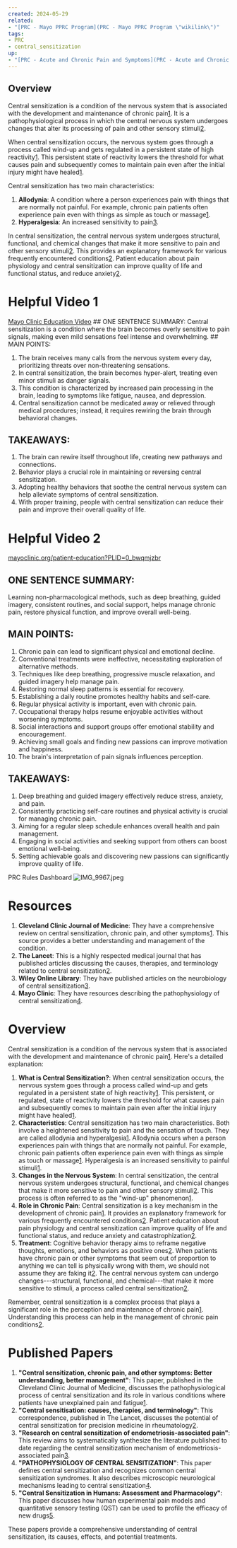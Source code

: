 ```yaml
---
created: 2024-05-29
related:
- "[PRC - Mayo PPRC Program](PRC - Mayo PPRC Program \"wikilink\")"
tags:
- PRC
- central_sensitization
up:
- "[PRC - Acute and Chronic Pain and Symptoms](PRC - Acute and Chronic Pain and Symptoms \"wikilink\")"
---
```


## Overview

Central sensitization is a condition of the nervous system that is associated with the development and maintenance of chronic pain[1](https://www.instituteforchronicpain.org/understanding-chronic-pain/what-is-chronic-pain/central-sensitization). It is a pathophysiological process in which the central nervous system undergoes changes that alter its processing of pain and other sensory stimuli[2](https://www.ccjm.org/content/90/4/245).

When central sensitization occurs, the nervous system goes through a process called wind-up and gets regulated in a persistent state of high reactivity[1](https://www.instituteforchronicpain.org/understanding-chronic-pain/what-is-chronic-pain/central-sensitization). This persistent state of reactivity lowers the threshold for what causes pain and subsequently comes to maintain pain even after the initial injury might have healed[1](https://www.instituteforchronicpain.org/understanding-chronic-pain/what-is-chronic-pain/central-sensitization).

Central sensitization has two main characteristics:

1.  **Allodynia**: A condition where a person experiences pain with things that are normally not painful. For example, chronic pain patients often experience pain even with things as simple as touch or massage[1](https://www.instituteforchronicpain.org/understanding-chronic-pain/what-is-chronic-pain/central-sensitization).
2.  **Hyperalgesia**: An increased sensitivity to pain[3](https://www.dorsalhealth.com/blog/central-sensitization-causes-treatment).

In central sensitization, the central nervous system undergoes structural, functional, and chemical changes that make it more sensitive to pain and other sensory stimuli[2](https://www.ccjm.org/content/90/4/245). This provides an explanatory framework for various frequently encountered conditions[2](https://www.ccjm.org/content/90/4/245). Patient education about pain physiology and central sensitization can improve quality of life and functional status, and reduce anxiety[2](https://www.ccjm.org/content/90/4/245).

# Helpful Video 1

[Mayo Clinic Education Video](https://www.mayoclinic.org/patient-education?PLID=0_bwqmjzbr)
\## ONE SENTENCE SUMMARY:
Central sensitization is a condition where the brain becomes overly sensitive to pain signals, making even mild sensations feel intense and overwhelming.
\## MAIN POINTS:

1.  The brain receives many calls from the nervous system every day, prioritizing threats over non-threatening sensations.
2.  In central sensitization, the brain becomes hyper-alert, treating even minor stimuli as danger signals.
3.  This condition is characterized by increased pain processing in the brain, leading to symptoms like fatigue, nausea, and depression.
4.  Central sensitization cannot be medicated away or relieved through medical procedures; instead, it requires rewiring the brain through behavioral changes.

## TAKEAWAYS:

1.  The brain can rewire itself throughout life, creating new pathways and connections.
2.  Behavior plays a crucial role in maintaining or reversing central sensitization.
3.  Adopting healthy behaviors that soothe the central nervous system can help alleviate symptoms of central sensitization.
4.  With proper training, people with central sensitization can reduce their pain and improve their overall quality of life.

# Helpful Video 2

[mayoclinic.org/patient-education?PLID=0_bwqmjzbr](https://www.mayoclinic.org/patient-education?PLID=0_bwqmjzbr)

## ONE SENTENCE SUMMARY:

Learning non-pharmacological methods, such as deep breathing, guided imagery, consistent routines, and social support, helps manage chronic pain, restore physical function, and improve overall well-being.

## MAIN POINTS:

1.  Chronic pain can lead to significant physical and emotional decline.
2.  Conventional treatments were ineffective, necessitating exploration of alternative methods.
3.  Techniques like deep breathing, progressive muscle relaxation, and guided imagery help manage pain.
4.  Restoring normal sleep patterns is essential for recovery.
5.  Establishing a daily routine promotes healthy habits and self-care.
6.  Regular physical activity is important, even with chronic pain.
7.  Occupational therapy helps resume enjoyable activities without worsening symptoms.
8.  Social interactions and support groups offer emotional stability and encouragement.
9.  Achieving small goals and finding new passions can improve motivation and happiness.
10. The brain's interpretation of pain signals influences perception.

## TAKEAWAYS:

1.  Deep breathing and guided imagery effectively reduce stress, anxiety, and pain.
2.  Consistently practicing self-care routines and physical activity is crucial for managing chronic pain.
3.  Aiming for a regular sleep schedule enhances overall health and pain management.
4.  Engaging in social activities and seeking support from others can boost emotional well-being.
5.  Setting achievable goals and discovering new passions can significantly improve quality of life.

PRC Rules Dashboard
![IMG_9967.jpeg](PRC%20-%20Central%20Sensitization-media/6d0e06d54c4d9c0c8659a04d99ef34f8fb3337f5.jpeg "wikilink")

# Resources

1.  **Cleveland Clinic Journal of Medicine**: They have a comprehensive review on central sensitization, chronic pain, and other symptoms[1](https://www.ccjm.org/content/90/4/245). This source provides a better understanding and management of the condition.
2.  **The Lancet**: This is a highly respected medical journal that has published articles discussing the causes, therapies, and terminology related to central sensitization[2](https://www.thelancet.com/pdfs/journals/lanrhe/PIIS2665-9913%2821%2900176-4.pdf).
3.  **Wiley Online Library**: They have published articles on the neurobiology of central sensitization[3](https://onlinelibrary.wiley.com/doi/pdfdirect/10.1111/jabr.12137?download=true).
4.  **Mayo Clinic**: They have resources describing the pathophysiology of central sensitization[4](https://ce.mayo.edu/sites/default/files/media/2022-07/Wed_0710_Aakre_Central%20sensitization%20pathophysiology.pdf).

# Overview

Central sensitization is a condition of the nervous system that is associated with the development and maintenance of chronic pain[1](https://www.instituteforchronicpain.org/understanding-chronic-pain/what-is-chronic-pain/central-sensitization). Here's a detailed explanation:

1.  **What is Central Sensitization?**: When central sensitization occurs, the nervous system goes through a process called wind-up and gets regulated in a persistent state of high reactivity[1](https://www.instituteforchronicpain.org/understanding-chronic-pain/what-is-chronic-pain/central-sensitization). This persistent, or regulated, state of reactivity lowers the threshold for what causes pain and subsequently comes to maintain pain even after the initial injury might have healed[1](https://www.instituteforchronicpain.org/understanding-chronic-pain/what-is-chronic-pain/central-sensitization).
2.  **Characteristics**: Central sensitization has two main characteristics. Both involve a heightened sensitivity to pain and the sensation of touch. They are called allodynia and hyperalgesia[1](https://www.instituteforchronicpain.org/understanding-chronic-pain/what-is-chronic-pain/central-sensitization). Allodynia occurs when a person experiences pain with things that are normally not painful. For example, chronic pain patients often experience pain even with things as simple as touch or massage[1](https://www.instituteforchronicpain.org/understanding-chronic-pain/what-is-chronic-pain/central-sensitization). Hyperalgesia is an increased sensitivity to painful stimuli[1](https://www.instituteforchronicpain.org/understanding-chronic-pain/what-is-chronic-pain/central-sensitization).
3.  **Changes in the Nervous System**: In central sensitization, the central nervous system undergoes structural, functional, and chemical changes that make it more sensitive to pain and other sensory stimuli[2](https://www.ccjm.org/content/90/4/245). This process is often referred to as the "wind-up" phenomenon[1](https://www.instituteforchronicpain.org/understanding-chronic-pain/what-is-chronic-pain/central-sensitization).
4.  **Role in Chronic Pain**: Central sensitization is a key mechanism in the development of chronic pain[1](https://www.instituteforchronicpain.org/understanding-chronic-pain/what-is-chronic-pain/central-sensitization). It provides an explanatory framework for various frequently encountered conditions[2](https://www.ccjm.org/content/90/4/245). Patient education about pain physiology and central sensitization can improve quality of life and functional status, and reduce anxiety and catastrophization[2](https://www.ccjm.org/content/90/4/245).
5.  **Treatment**: Cognitive behavior therapy aims to reframe negative thoughts, emotions, and behaviors as positive ones[2](https://www.ccjm.org/content/90/4/245). When patients have chronic pain or other symptoms that seem out of proportion to anything we can tell is physically wrong with them, we should not assume they are faking it[2](https://www.ccjm.org/content/90/4/245). The central nervous system can undergo changes---structural, functional, and chemical---that make it more sensitive to stimuli, a process called central sensitization[2](https://www.ccjm.org/content/90/4/245).

Remember, central sensitization is a complex process that plays a significant role in the perception and maintenance of chronic pain[1](https://www.instituteforchronicpain.org/understanding-chronic-pain/what-is-chronic-pain/central-sensitization). Understanding this process can help in the management of chronic pain conditions[2](https://www.ccjm.org/content/90/4/245).

# Published Papers

1.  **"Central sensitization, chronic pain, and other symptoms: Better understanding, better management"**: This paper, published in the Cleveland Clinic Journal of Medicine, discusses the pathophysiological process of central sensitization and its role in various conditions where patients have unexplained pain and fatigue[1](https://www.ccjm.org/content/90/4/245).
2.  **"Central sensitisation: causes, therapies, and terminology"**: This correspondence, published in The Lancet, discusses the potential of central sensitization for precision medicine in rheumatology[2](https://www.thelancet.com/pdfs/journals/lanrhe/PIIS2665-9913%2821%2900176-4.pdf).
3.  **"Research on central sensitization of endometriosis-associated pain"**: This review aims to systematically synthesize the literature published to date regarding the central sensitization mechanism of endometriosis-associated pain[3](https://www.tandfonline.com/doi/pdf/10.2147/JPR.S197667).
4.  **"PATHOPHYSIOLOGY OF CENTRAL SENSITIZATION"**: This paper defines central sensitization and recognizes common central sensitization syndromes. It also describes microscopic neurological mechanisms leading to central sensitization[4](https://ce.mayo.edu/sites/default/files/media/2022-07/Wed_0710_Aakre_Central%20sensitization%20pathophysiology.pdf).
5.  **"Central Sensitization in Humans: Assessment and Pharmacology"**: This paper discusses how human experimental pain models and quantitative sensory testing (QST) can be used to profile the efficacy of new drugs[5](https://link.springer.com/content/pdf/10.1007/978-3-662-46450-2_5).

These papers provide a comprehensive understanding of central sensitization, its causes, effects, and potential treatments.
